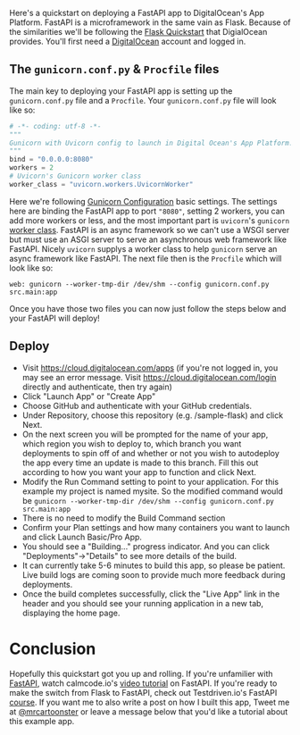 Here's a quickstart on deploying a FastAPI app to DigitalOcean's App Platform. FastAPI is a microframework in the same vain as Flask. Because of the similarities we'll be following the [Flask Quickstart](https://github.com/digitalocean/sample-flask/blob/main/README.md) that DigialOcean provides. You'll first need a [DigitalOcean](https://m.do.co/c/beef14f5483f) account and logged in.

## The `gunicorn.conf.py` & `Procfile` files

The main key to deploying your FastAPI app is setting up the `gunicorn.conf.py` file and a `Procfile`. Your `gunicorn.conf.py` file will look like so:

```python
# -*- coding: utf-8 -*-
"""
Gunicorn with Uvicorn config to launch in Digital Ocean's App Platform.
"""
bind = "0.0.0.0:8080"
workers = 2
# Uvicorn's Gunicorn worker class
worker_class = "uvicorn.workers.UvicornWorker"
```

Here we're following [Gunicorn Configuration](https://docs.gunicorn.org/en/stable/configure.html) basic settings. The settings here are binding the FastAPI app to port `"8080"`, setting 2 workers, you can add more workers or less, and the most important part is `uvicorn`'s `gunicorn` [worker class](https://www.uvicorn.org/deployment/#gunicorn). FastAPI is an async framework so we can't use a WSGI server but must use an ASGI server to serve an asynchronous web framework like FastAPI. Nicely `uvicorn` supplys a worker class to help `gunicorn` serve an async framework like FastAPI. The next file then is the `Procfile` which will look like so:

```
web: gunicorn --worker-tmp-dir /dev/shm --config gunicorn.conf.py src.main:app
```

Once you have those two files you can now just follow the steps below and your FastAPI will deploy!

## Deploy

* Visit https://cloud.digitalocean.com/apps (if you're not logged in, you may see an error message. Visit https://cloud.digitalocean.com/login directly and authenticate, then try again)
* Click "Launch App" or "Create App"
* Choose GitHub and authenticate with your GitHub credentials.
* Under Repository, choose this repository (e.g. <your-org>/sample-flask) and click Next.
* On the next screen you will be prompted for the name of your app, which region you wish to deploy to, which branch you want deployments to spin off of and whether or not you wish to autodeploy the app every time an update is made to this branch. Fill this out according to how you want your app to function and click Next.
* Modify the Run Command setting to point to your application. For this example my project is named mysite. So the modified command would be `gunicorn --worker-tmp-dir /dev/shm --config gunicorn.conf.py src.main:app`
* There is no need to modify the Build Command section
* Confirm your Plan settings and how many containers you want to launch and click Launch Basic/Pro App.
* You should see a "Building..." progress indicator. And you can click "Deployments"→"Details" to see more details of the build.
* It can currently take 5-6 minutes to build this app, so please be patient. Live build logs are coming soon to provide much more feedback during deployments.
* Once the build completes successfully, click the "Live App" link in the header and you should see your running application in a new tab, displaying the home page.

# Conclusion

Hopefully this quickstart got you up and rolling. If you're unfamilier with [FastAPI](https://fastapi.tiangolo.com/), watch calmcode.io's [video tutorial](https://calmcode.io/fastapi/hello-world.html) on FastAPI. If you're ready to make the switch from Flask to FastAPI, check out Testdriven.io's FastAPI [course](https://testdriven.io/courses/tdd-fastapi/?utm_source=mrcartoonster). If you want me to also write a post on how I built this app, Tweet me at [@mrcartoonster](https://twitter.com/mrcartoonster) or leave a message below that you'd like a tutorial about this example app.
